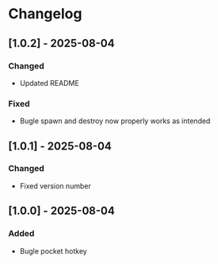# Changelog

## [1.0.2] - 2025-08-04

### Changed

- Updated README

### Fixed

- Bugle spawn and destroy now properly works as intended

## [1.0.1] - 2025-08-04

### Changed

- Fixed version number

## [1.0.0] - 2025-08-04

### Added

- Bugle pocket hotkey

<!---
https://keepachangelog.com/en/1.1.0/
--->

